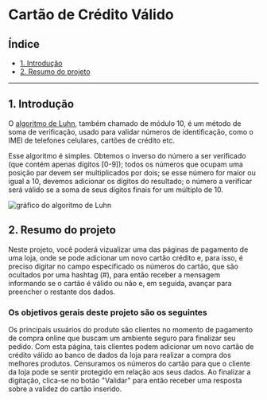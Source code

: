 # Cartão de Crédito Válido

## Índice

* [1. Introdução](#1-Introdução)
* [2. Resumo do projeto](#2-resumo-do-projeto)

***

## 1. Introdução

O [algoritmo de Luhn](https://en.wikipedia.org/wiki/Luhn_algorithm), também
chamado de módulo 10, é um método de soma de verificação, usado para validar
números de identificação, como o IMEI de telefones celulares, cartões de crédito
etc.

Esse algoritmo é simples. Obtemos o inverso do número a ser verificado (que
contém apenas dígitos [0-9]); todos os números que ocupam uma posição par devem
ser multiplicados por dois; se esse número for maior ou igual a 10, devemos
adicionar os dígitos do resultado; o número a verificar será válido se a soma de
seus dígitos finais for um múltiplo de 10.

![gráfico do algoritmo de
Luhn](https://www.101computing.net/wp/wp-content/uploads/Luhn-Algorithm.png)

## 2. Resumo do projeto

Neste projeto, você poderá vizualizar uma das páginas de pagamento de uma loja, onde se pode adicionar um novo cartão crédito e, para isso, é preciso digitar no campo especificado os números do cartão, que são ocultados por uma hashtag (#), para então receber a mensagem informando se o cartão é válido ou não e, em seguida, avançar para preencher o restante dos dados.

### Os objetivos gerais deste projeto são os seguintes

Os principais usuários do produto são clientes no momento de pagamento de compra online que buscam um ambiente seguro para finalizar seu pedido. Com esta página, tais clientes podem adicionar um novo cartão de crédito válido ao banco de dados da loja para realizar a compra dos melhores produtos.
Censuramos os números do cartão para que o cliente da loja pode se sentir protegido em relação aos seus dados. Ao finalizar a digitação, clica-se no botão "Validar" para então receber uma resposta sobre a validez do cartão inserido. 


